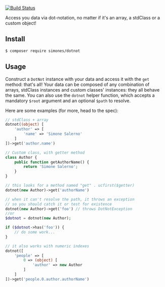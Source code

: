[![Build Status](https://travis-ci.org/SimoneS93/DotNot.svg?branch=master)](https://travis-ci.org/SimoneS93/DotNot)

Access you data via dot-notation, no matter if it's an array, a stdClass or a custom object!

## Install

```sh
$ composer require simones/dotnot
```

## Usage

Construct a `DotNot` instance with your data and access it with the `get` method: that's all! Your data can be composed of any combination of arrays, stdClass instances and custom classes' instances: they all behave the same.
You can also use the `dotnot` helper function, which accepts a mandatory `$root` argument and an optional `$path` to resolve.

Here are some examples (for more, head to the spec):

```php
// stdClass + array
dotnot((object) [
    'author' => [
        'name' => 'Simone Salerno'
    ]
])->get('author.name')

// Custom class, with getter method
class Author {
    public function getAuthorName() {
        return 'Simone Salerno';
    }
}

// this looks for a method named "get" . ucfirst($getter)
dotnot(new Author)->get('authorName')

// when it can't resolve the path, it throws an exception
// so you should catch it or test for existence
dotnot(new Author)->get('foo') // throws DotNotException
//or
$dotnot = dotnot(new Author);

if ($dotnot->has('foo')) {
    // do some work...
}

// it also works with numeric indexes
dotnot([
    'people' => [
        0 => (object) [
            'author' => new Author
        ]
    ]
])->get('people.0.author.authorName')
```